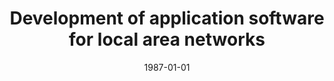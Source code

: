 ---
# Documentation: https://wowchemy.com/docs/managing-content/

title: Development of application software for local area networks
subtitle: ''
summary: ''
authors:
- Leszek Borzemski
- sas
tags: []
categories: []
date: '1987-01-01'
lastmod: 2022-10-07T05:44:32Z
featured: false
draft: false

# Featured image
# To use, add an image named `featured.jpg/png` to your page's folder.
# Focal points: Smart, Center, TopLeft, Top, TopRight, Left, Right, BottomLeft, Bottom, BottomRight.
image:
  caption: ''
  focal_point: ''
  preview_only: false

# Projects (optional).
#   Associate this post with one or more of your projects.
#   Simply enter your project's folder or file name without extension.
#   E.g. `projects = ["internal-project"]` references `content/project/deep-learning/index.md`.
#   Otherwise, set `projects = []`.
projects: []
publishDate: '2022-10-07T05:44:30.951215Z'
publication_types:
- '1'
abstract: ''
publication: "*Dalkovy prenos dat. DPD '87. 8. Mezinarodni konference, Karlovy Vary,\
  \ [12-15 października] 1987. 2. D.*"
---